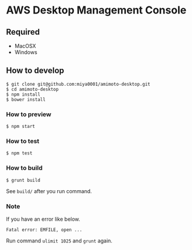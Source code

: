 # AWS Desktop Management Console

## Required

* MacOSX
* Windows

## How to develop

```
$ git clone git@github.com:miya0001/amimoto-desktop.git
$ cd amimoto-desktop
$ npm install
$ bower install
```

### How to preview

```
$ npm start
```

### How to test

```
$ npm test
```

### How to build

```
$ grunt build
```

See `build/` after you run command.

### Note

If you have an error like below.

```
Fatal error: EMFILE, open ...
```

Run command `ulimit 1025` and `grunt` again.
